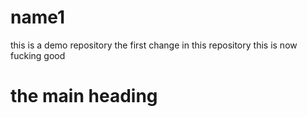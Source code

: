 # name1
this  is a demo repository
 the first change in this repository
this is now fucking good 
# the main heading
